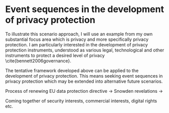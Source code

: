 # Event sequences in the development of privacy protection

To illustrate this scenario approach, I will use an example from my own substantial focus area which is privacy and more specifically privacy protection. I am particularly interested in the development of privacy protection instruments, understood as various legal, technological and other instruments to protect a desired level of privacy \cite{bennett2006governance}.

The tentative framework developed above can be applied to the development of privacy protection. This means seeking event sequences in privacy protection which may be extended into alternative future scenarios.

Process of renewing EU data protection directive -> Snowden revelations ->

Coming together of security interests, commercial interests, digital rights etc.
